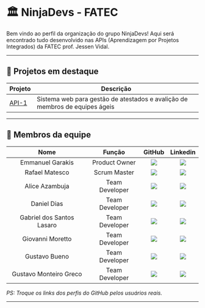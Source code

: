 # 🏛️ NinjaDevs - FATEC

Bem vindo ao perfil da organização do grupo NinjaDevs! Aqui será encontrado tudo desenvolvido nas APIs (Aprendizagem por Projetos Integrados) da FATEC prof. Jessen Vidal. 

---

## 📂 Projetos em destaque

| Projeto | Descrição |
|--------|-----------|
| [API-1](https://github.com/NinjaDevs-API/NinjaDevs) | Sistema web para gestão de atestados e avalição de membros de equipes ágeis |

---

## 👥 Membros da equipe


|       Nome       |     Função     |                                                                            GitHub                                                                             |                                                                                               Linkedin                                                                                               |
| :--------------: | :------------: | :-----------------------------------------------------------------------------------------------------------------------------------------------------------: | :--------------------------------------------------------------------------------------------------------------------------------------------------------------------------------------------------: |
|  Emmanuel Garakis   | Product Owner  |    <a href='https://github.com/Garakis'><img src="https://img.shields.io/badge/github-%23121011.svg?style=for-the-badge&logo=github&logoColor=white"></a>     |          <a href='https://www.linkedin.com/in/emmanuel-basile-garakis-filho-024572266/'><img src='https://img.shields.io/badge/linkedin-%230077B5.svg?style=for-the-badge&logo=linkedin&logoColor=white'></a>           |
|   Rafael Matesco   |  Scrum Master  |  <a href='https://github.com/RafaMatesco'><img src="https://img.shields.io/badge/github-%23121011.svg?style=for-the-badge&logo=github&logoColor=white"></a>  |     <a href='https://www.linkedin.com/in/rafael-giordano-matesco/'><img src='https://img.shields.io/badge/linkedin-%230077B5.svg?style=for-the-badge&logo=linkedin&logoColor=white'></a>      |
|   Alice Azambuja    | Team Developer | <a href='https://github.com/AlicePenrose'><img src="https://img.shields.io/badge/github-%23121011.svg?style=for-the-badge&logo=github&logoColor=white"></a> |      <a href='https://www.linkedin.com/in/#'><img src='https://img.shields.io/badge/linkedin-%230077B5.svg?style=for-the-badge&logo=linkedin&logoColor=white'></a>      
|   Daniel Dias    | Team Developer | <a href='https://github.com/DanielDPereira'><img src="https://img.shields.io/badge/github-%23121011.svg?style=for-the-badge&logo=github&logoColor=white"></a> |      <a href='https://www.linkedin.com/in/daniel-dias-pereira-40219425b/'><img src='https://img.shields.io/badge/linkedin-%230077B5.svg?style=for-the-badge&logo=linkedin&logoColor=white'></a>      |
|   Gabriel dos Santos Lasaro    | Team Developer | <a href='https://github.com/Sashxjssx'><img src="https://img.shields.io/badge/github-%23121011.svg?style=for-the-badge&logo=github&logoColor=white"></a> |      <a href='https://www.linkedin.com/in/gabriel-lasaro-527827352/'><img src='https://img.shields.io/badge/linkedin-%230077B5.svg?style=for-the-badge&logo=linkedin&logoColor=white'></a>      |
|    Giovanni Moretto    | Team Developer |   <a href='https://github.com/Darkghostly'><img src="https://img.shields.io/badge/github-%23121011.svg?style=for-the-badge&logo=github&logoColor=white"></a>   |       <a href='https://www.linkedin.com/in/gustavo-bueno-da-silva-797292324/'><img src='https://img.shields.io/badge/linkedin-%230077B5.svg?style=for-the-badge&logo=linkedin&logoColor=white'></a>        |
|    Gustavo Bueno    | Team Developer |   <a href='https://github.com/Darkghostly'><img src="https://img.shields.io/badge/github-%23121011.svg?style=for-the-badge&logo=github&logoColor=white"></a>   |       <a href='https://www.linkedin.com/in/gustavo-bueno-da-silva-797292324/'><img src='https://img.shields.io/badge/linkedin-%230077B5.svg?style=for-the-badge&logo=linkedin&logoColor=white'></a>        |
|    Gustavo Monteiro Greco    | Team Developer |   <a href='https://github.com/GustavoMGreco'><img src="https://img.shields.io/badge/github-%23121011.svg?style=for-the-badge&logo=github&logoColor=white"></a>   |       <a href='https://www.linkedin.com/in/gustavomgreco/'><img src='https://img.shields.io/badge/linkedin-%230077B5.svg?style=for-the-badge&logo=linkedin&logoColor=white'></a>        |


*PS: Troque os links dos perfis do GitHub pelos usuários reais.*

---

